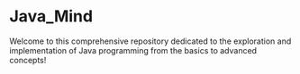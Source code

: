 # Java_Mind
Welcome to this comprehensive repository dedicated to the exploration and implementation of Java programming from the basics to advanced concepts!
